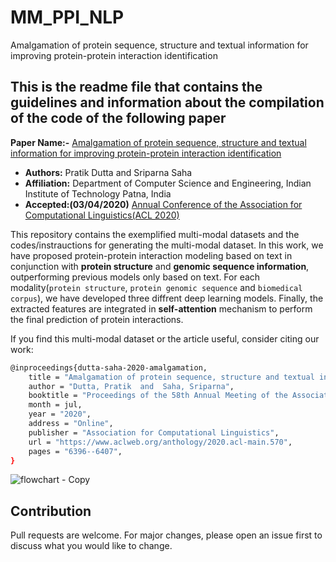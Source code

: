 # MM_PPI_NLP
Amalgamation of protein sequence, structure and textual information for improving protein-protein interaction identification

## This is the readme file that contains the guidelines and information about the compilation of the code of the following paper

**Paper Name:-** [Amalgamation of protein sequence, structure and textual information for improving protein-protein interaction identification](https://www.aclweb.org/anthology/2020.acl-main.570.pdf)

- **Authors:** Pratik Dutta and Sriparna Saha
- **Affiliation:** Department of Computer Science and Engineering, Indian Institute of Technology Patna, India
- **Accepted:(03/04/2020)** [Annual Conference of the Association for Computational Linguistics(ACL 2020)](https://acl2020.org/)


This repository contains the exemplified multi-modal datasets and the codes/instrauctions for generating the multi-modal dataset. In this  work, we have proposed protein-protein interaction modeling based on text in conjunction with **protein structure** and **genomic sequence information**, outperforming previous models only based on text. For each modality(`protein structure`, `protein genomic sequence` and `biomedical corpus`), we have developed three diffrent deep learning models. Finally, the extracted features are integrated in **self-attention** mechanism to perform the final prediction of protein interactions.  



If you find this multi-modal dataset or the article useful, consider citing our work: 
```bash
@inproceedings{dutta-saha-2020-amalgamation,
    title = "Amalgamation of protein sequence, structure and textual information for improving protein-protein interaction identification",
    author = "Dutta, Pratik  and  Saha, Sriparna",
    booktitle = "Proceedings of the 58th Annual Meeting of the Association for Computational Linguistics",
    month = jul,
    year = "2020",
    address = "Online",
    publisher = "Association for Computational Linguistics",
    url = "https://www.aclweb.org/anthology/2020.acl-main.570",
    pages = "6396--6407",
}
```



![flowchart - Copy](https://user-images.githubusercontent.com/29531232/78715238-be89fe00-793a-11ea-9860-02c2e22498dd.png)


## Contribution
Pull requests are welcome. For major changes, please open an issue first to discuss what you would like to change.
